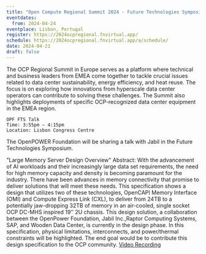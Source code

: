 ```yaml
---
title: "Open Compute Regional Summit 2024 - Future Technologies Symposium"
eventdates:
  from: 2024-04-24
eventplace: Lisbon, Portugal
register: https://2024ocpregional.fnvirtual.app/
schedule: https://2024ocpregional.fnvirtual.app/a/schedule/
date: 2024-04-21
draft: false
---
```


The OCP Regional Summit in Europe serves as a platform where technical and business leaders from EMEA come together to tackle crucial issues related to data center sustainability, energy efficiency, and heat reuse. The focus is on exploring how innovations from hyperscale data center operators can contribute to solving these challenges. The Summit also highlights deployments of specific OCP-recognized data center equipment in the EMEA region.

```
OPF FTS Talk 
Time: 3:55pm – 4:15pm
Location: Lisbon Congress Centre
```

The OpenPOWER Foundation will be sharing a talk with Jabil in the Future Technologies Symposium. 

"Large Memory Server Design Overview"
Abstract:
With the advancement of AI workloads and their increasingly large data set requirements, the need for high memory capacity and density is becoming paramount for the industry.  There have been advances in memory connectivity that promise to deliver solutions that will meet these needs.  This specification shows a design that utilizes two of these technologies, OpenCAPI Memory Interface (OMI) and Compute Express Link (CXL), to deliver from 24TB to a potentially jaw-dropping 32TB of memory in an air-cooled, single socket OCP DC-MHS inspired 19’’ 2U chassis.  This design solution, a collaboration between the OpenPower Foundation, Jabil Inc.,Raptor Computing Systems, SAP, and Wooden Data Center, is currently in the design phase.  In this specification, physical limitations, interconnects, and power/thermal constraints will be highlighted.  The end goal would be to contribute this design specification to the OCP community.
[Video Recording](https://www.youtube.com/watch?v=3UOMUHFFYvQ)